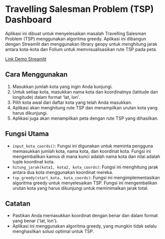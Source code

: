 # Travelling Salesman Problem (TSP) Dashboard

Aplikasi ini dibuat untuk menyelesaikan masalah Travelling Salesman Problem (TSP) menggunakan algoritma greedy. Aplikasi ini dibangun dengan Streamlit dan menggunakan library geopy untuk menghitung jarak antara kota-kota dan Folium untuk memvisualisasikan rute TSP pada peta.

[Link Demo Streamlit](https://tsp-using-greedy.streamlit.app/)

## Cara Menggunakan

1. Masukkan jumlah kota yang ingin Anda kunjungi.
2. Untuk setiap kota, masukkan nama kota dan koordinatnya (latitude dan longitude) dalam format 'lat, lon'.
3. Pilih kota awal dari daftar kota yang telah Anda masukkan.
4. Aplikasi akan menghitung rute TSP dan menampilkan urutan kota yang harus dikunjungi.
5. Aplikasi juga akan menampilkan peta dengan rute TSP yang dihasilkan.

## Fungsi Utama

- `input_kota_coords()`: Fungsi ini digunakan untuk meminta pengguna memasukkan jumlah kota, nama kota, dan koordinat kota. Fungsi ini mengembalikan kamus di mana kunci adalah nama kota dan nilai adalah tuple koordinat kota.
- `hitung_jarak(kota1, kota2, kota_coords)`: Fungsi ini menghitung jarak antara dua kota menggunakan koordinat mereka.
- `tsp_greedy(start_kota, kota_coords)`: Fungsi ini mengimplementasikan algoritma greedy untuk menyelesaikan TSP. Fungsi ini mengembalikan urutan kota yang harus dikunjungi untuk meminimalkan jarak total.

## Catatan

- Pastikan Anda memasukkan koordinat dengan benar dan dalam format yang benar ('lat, lon').
- Aplikasi ini menggunakan algoritma greedy, yang mungkin tidak selalu menghasilkan solusi optimal untuk TSP.
